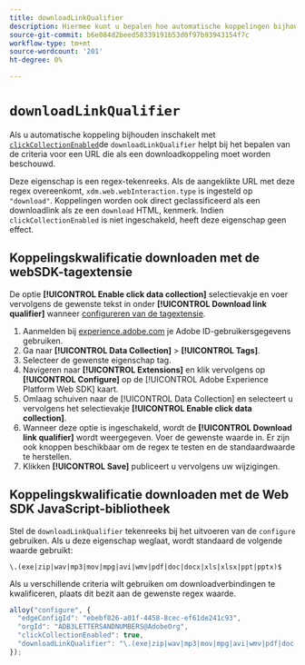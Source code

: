 ```yaml
---
title: downloadLinkQualifier
description: Hiermee kunt u bepalen hoe automatische koppelingen bijhouden downloadkoppelingen kwalificeert.
source-git-commit: b6e084d2beed58339191b53d0f97b93943154f7c
workflow-type: tm+mt
source-wordcount: '201'
ht-degree: 0%

---
```


# `downloadLinkQualifier`

Als u automatische koppeling bijhouden inschakelt met [`clickCollectionEnabled`](clickcollectionenabled.md)de `downloadLinkQualifier` helpt bij het bepalen van de criteria voor een URL die als een downloadkoppeling moet worden beschouwd.

Deze eigenschap is een regex-tekenreeks. Als de aangeklikte URL met deze regex overeenkomt, `xdm.web.webInteraction.type` is ingesteld op `"download"`. Koppelingen worden ook direct geclassificeerd als een downloadlink als ze een `download` HTML, kenmerk. Indien `clickCollectionEnabled` is niet ingeschakeld, heeft deze eigenschap geen effect.

## Koppelingskwalificatie downloaden met de webSDK-tagextensie

De optie **[!UICONTROL Enable click data collection]** selectievakje en voer vervolgens de gewenste tekst in onder **[!UICONTROL Download link qualifier]** wanneer [configureren van de tagextensie](/help/tags/extensions/client/web-sdk/web-sdk-extension-configuration.md).

1. Aanmelden bij [experience.adobe.com](https://experience.adobe.com) je Adobe ID-gebruikersgegevens gebruiken.
1. Ga naar **[!UICONTROL Data Collection]** > **[!UICONTROL Tags]**.
1. Selecteer de gewenste eigenschap tag.
1. Navigeren naar **[!UICONTROL Extensions]** en klik vervolgens op **[!UICONTROL Configure]** op de [!UICONTROL Adobe Experience Platform Web SDK] kaart.
1. Omlaag schuiven naar de [!UICONTROL Data Collection] en selecteert u vervolgens het selectievakje **[!UICONTROL Enable click data collection]**.
1. Wanneer deze optie is ingeschakeld, wordt de **[!UICONTROL Download link qualifier]** wordt weergegeven. Voer de gewenste waarde in. Er zijn ook knoppen beschikbaar om de regex te testen en de standaardwaarde te herstellen.
1. Klikken **[!UICONTROL Save]** publiceert u vervolgens uw wijzigingen.

## Koppelingskwalificatie downloaden met de Web SDK JavaScript-bibliotheek

Stel de `downloadLinkQualifier` tekenreeks bij het uitvoeren van de `configure` gebruiken. Als u deze eigenschap weglaat, wordt standaard de volgende waarde gebruikt:

`\.(exe|zip|wav|mp3|mov|mpg|avi|wmv|pdf|doc|docx|xls|xlsx|ppt|pptx)$`

Als u verschillende criteria wilt gebruiken om downloadverbindingen te kwalificeren, plaats dit bezit aan de gewenste regex waarde.

```js
alloy("configure", {
  "edgeConfigId": "ebebf826-a01f-4458-8cec-ef61de241c93",
  "orgId": "ADB3LETTERSANDNUMBERS@AdobeOrg",
  "clickCollectionEnabled": true,
  "downloadLinkQualifier": "\.(exe|zip|wav|mp3|mov|mpg|avi|wmv|pdf|doc|docx|xls|xlsx|ppt|pptx)$"
});
```
